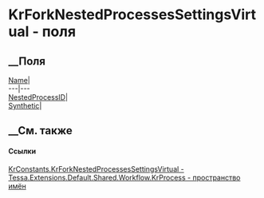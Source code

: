 # KrForkNestedProcessesSettingsVirtual - поля
##  __Поля
[Name](F_Tessa_Extensions_Default_Shared_Workflow_KrProcess_KrConstants_KrForkNestedProcessesSettingsVirtual_Name.htm)|  
---|---  
[NestedProcessID](F_Tessa_Extensions_Default_Shared_Workflow_KrProcess_KrConstants_KrForkNestedProcessesSettingsVirtual_NestedProcessID.htm)|  
[Synthetic](F_Tessa_Extensions_Default_Shared_Workflow_KrProcess_KrConstants_KrForkNestedProcessesSettingsVirtual_Synthetic.htm)|  
## __См. также
#### Ссылки
[KrConstants.KrForkNestedProcessesSettingsVirtual -
](T_Tessa_Extensions_Default_Shared_Workflow_KrProcess_KrConstants_KrForkNestedProcessesSettingsVirtual.htm)
[Tessa.Extensions.Default.Shared.Workflow.KrProcess - пространство
имён](N_Tessa_Extensions_Default_Shared_Workflow_KrProcess.htm)

